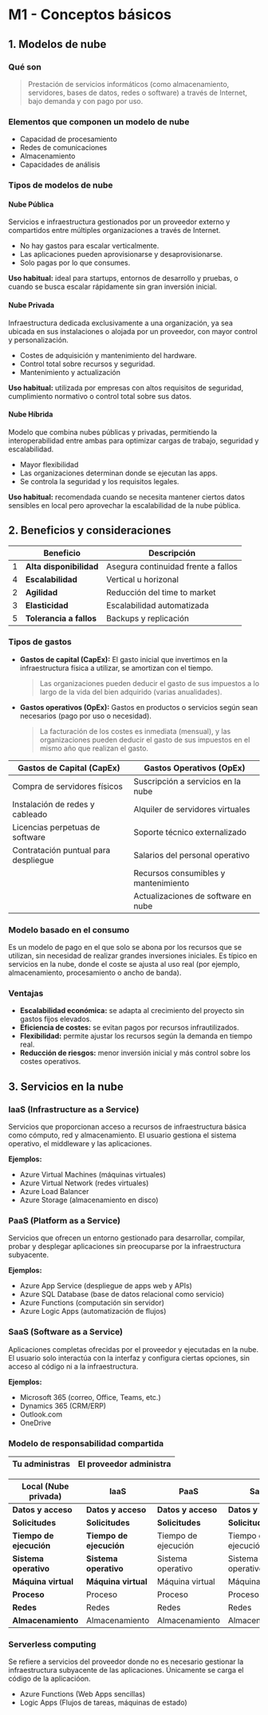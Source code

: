 # M1 - Conceptos básicos

## 1. Modelos de nube

### Qué son

> Prestación de servicios informáticos (como almacenamiento, servidores, bases de datos, redes o software) a través de Internet, bajo demanda y con pago por uso.

### Elementos que componen un modelo de nube

- Capacidad de procesamiento
- Redes de comunicaciones
- Almacenamiento
- Capacidades de análisis

### Tipos de modelos de nube

#### Nube Pública

Servicios e infraestructura gestionados por un proveedor externo y compartidos entre múltiples organizaciones a través de Internet.

- No hay gastos para escalar verticalmente.
- Las aplicaciones pueden aprovisionarse y desaprovisionarse.
- Solo pagas por lo que consumes.

**Uso habitual:** ideal para startups, entornos de desarrollo y pruebas, o cuando se busca escalar rápidamente sin gran inversión inicial.

#### Nube Privada

Infraestructura dedicada exclusivamente a una organización, ya sea ubicada en sus instalaciones o alojada por un proveedor, con mayor control y personalización.

- Costes de adquisición y mantenimiento del hardware.
- Control total sobre recursos y seguridad.
- Mantenimiento y actualización

**Uso habitual:** utilizada por empresas con altos requisitos de seguridad, cumplimiento normativo o control total sobre sus datos.

#### Nube Híbrida

Modelo que combina nubes públicas y privadas, permitiendo la interoperabilidad entre ambas para optimizar cargas de trabajo, seguridad y escalabilidad.

- Mayor flexibilidad
- Las organizaciones determinan donde se ejecutan las apps.
- Se controla la seguridad y los requisitos legales.

**Uso habitual:** recomendada cuando se necesita mantener ciertos datos sensibles en local pero aprovechar la escalabilidad de la nube pública.

## 2. Beneficios y consideraciones

|     | Beneficio               | Descripción                         |
| --- | ----------------------- | ----------------------------------- |
| 1   | **Alta disponibilidad** | Asegura continuidad frente a fallos |
| 4   | **Escalabilidad**       | Vertical u horizonal                |
| 2   | **Agilidad**            | Reducción del time to market        |
| 3   | **Elasticidad**         | Escalabilidad automatizada          |
| 5   | **Tolerancia a fallos** | Backups y replicación               |

### Tipos de gastos

- **Gastos de capital (CapEx):** El gasto inicial que invertimos en la infraestructura física a utilizar, se amortizan con el tiempo.

    > Las organizaciones pueden deducir el gasto de sus impuestos a lo largo de la vida del bien adquirido (varias anualidades).

- **Gastos operativos (OpEx):** Gastos en productos o servicios según sean necesarios (pago por uso o necesidad).

    > La facturación de los costes es inmediata (mensual), y las organizaciones pueden deducir el gasto de sus impuestos en el mismo año que realizan el gasto.

| Gastos de Capital (CapEx)            | Gastos Operativos (OpEx)             |
| ------------------------------------ | ------------------------------------ |
| Compra de servidores físicos         | Suscripción a servicios en la nube   |
| Instalación de redes y cableado      | Alquiler de servidores virtuales     |
| Licencias perpetuas de software      | Soporte técnico externalizado        |
| Contratación puntual para despliegue | Salarios del personal operativo      |
|                                      | Recursos consumibles y mantenimiento |
|                                      | Actualizaciones de software en nube  |

### Modelo basado en el consumo

Es un modelo de pago en el que solo se abona por los recursos que se utilizan, sin necesidad de realizar grandes inversiones iniciales. Es típico en servicios en la nube, donde el coste se ajusta al uso real (por ejemplo, almacenamiento, procesamiento o ancho de banda).

### Ventajas

- **Escalabilidad económica:** se adapta al crecimiento del proyecto sin gastos fijos elevados.
- **Eficiencia de costes:** se evitan pagos por recursos infrautilizados.
- **Flexibilidad:** permite ajustar los recursos según la demanda en tiempo real.
- **Reducción de riesgos:** menor inversión inicial y más control sobre los costes operativos.

## 3. Servicios en la nube

### IaaS (Infrastructure as a Service)

Servicios que proporcionan acceso a recursos de infraestructura básica como cómputo, red y almacenamiento. El usuario gestiona el sistema operativo, el middleware y las aplicaciones.

**Ejemplos:**

- Azure Virtual Machines (máquinas virtuales)
- Azure Virtual Network (redes virtuales)
- Azure Load Balancer
- Azure Storage (almacenamiento en disco)

### PaaS (Platform as a Service)

Servicios que ofrecen un entorno gestionado para desarrollar, compilar, probar y desplegar aplicaciones sin preocuparse por la infraestructura subyacente.

**Ejemplos:**

- Azure App Service (despliegue de apps web y APIs)
- Azure SQL Database (base de datos relacional como servicio)
- Azure Functions (computación sin servidor)
- Azure Logic Apps (automatización de flujos)

### SaaS (Software as a Service)

Aplicaciones completas ofrecidas por el proveedor y ejecutadas en la nube. El usuario solo interactúa con la interfaz y configura ciertas opciones, sin acceso al código ni a la infraestructura.

**Ejemplos:**

- Microsoft 365 (correo, Office, Teams, etc.)
- Dynamics 365 (CRM/ERP)
- Outlook.com
- OneDrive

### Modelo de responsabilidad compartida

| **Tu administras** | El proveedor administra |
| ------------------ | ----------------------- |

| Local (Nube privada)    | IaaS                    | PaaS                | SaaS                |
| ----------------------- | ----------------------- | ------------------- | ------------------- |
| **Datos y acceso**      | **Datos y acceso**      | **Datos y acceso**  | **Datos y acceso**  |
| **Solicitudes**         | **Solicitudes**         | **Solicitudes**     | **Solicitudes**     |
| **Tiempo de ejecución** | **Tiempo de ejecución** | Tiempo de ejecución | Tiempo de ejecución |
| **Sistema operativo**   | **Sistema operativo**   | Sistema operativo   | Sistema operativo   |
| **Máquina virtual**     | **Máquina virtual**     | Máquina virtual     | Máquina virtual     |
| **Proceso**             | Proceso                 | Proceso             | Proceso             |
| **Redes**               | Redes                   | Redes               | Redes               |
| **Almacenamiento**      | Almacenamiento          | Almacenamiento      | Almacenamiento      |

### Serverless computing

Se refiere a servicios del proveedor donde no es necesario gestionar la infraestructura subyacente de las aplicaciones. Únicamente se carga el código de la aplicacióon.

- Azure Functions (Web Apps sencillas)
- Logic Apps (Flujos de tareas, máquinas de estado)
